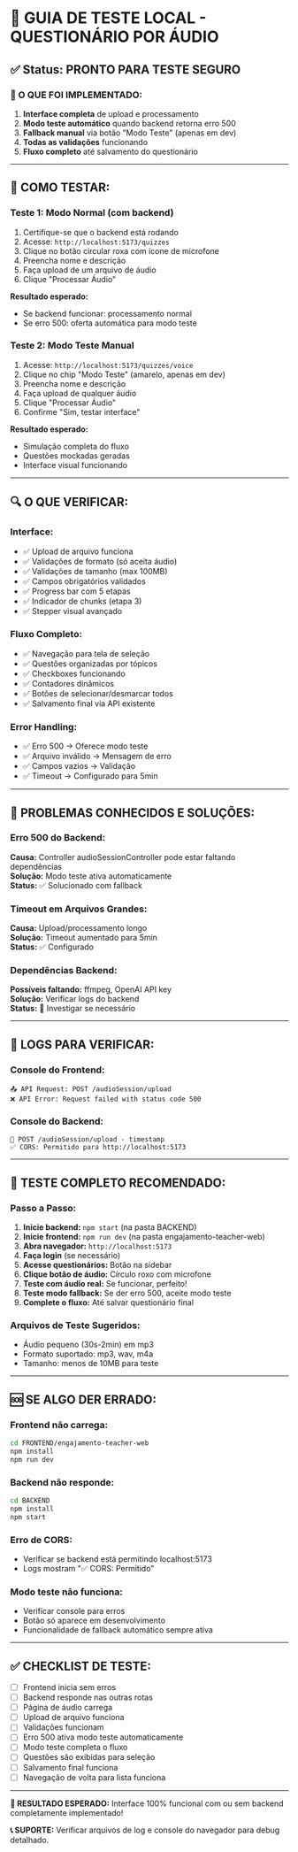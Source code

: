 # 🧪 GUIA DE TESTE LOCAL - QUESTIONÁRIO POR ÁUDIO

## ✅ Status: PRONTO PARA TESTE SEGURO

### 🎯 O QUE FOI IMPLEMENTADO:

1. **Interface completa** de upload e processamento
2. **Modo teste automático** quando backend retorna erro 500
3. **Fallback manual** via botão "Modo Teste" (apenas em dev)
4. **Todas as validações** funcionando
5. **Fluxo completo** até salvamento do questionário

---

## 🚀 COMO TESTAR:

### **Teste 1: Modo Normal (com backend)**

1. Certifique-se que o backend está rodando
2. Acesse: `http://localhost:5173/quizzes`
3. Clique no botão circular roxa com ícone de microfone
4. Preencha nome e descrição
5. Faça upload de um arquivo de áudio
6. Clique "Processar Áudio"

**Resultado esperado:**
- Se backend funcionar: processamento normal
- Se erro 500: oferta automática para modo teste

### **Teste 2: Modo Teste Manual**

1. Acesse: `http://localhost:5173/quizzes/voice`
2. Clique no chip "Modo Teste" (amarelo, apenas em dev)
3. Preencha nome e descrição  
4. Faça upload de qualquer áudio
5. Clique "Processar Áudio"
6. Confirme "Sim, testar interface"

**Resultado esperado:**
- Simulação completa do fluxo
- Questões mockadas geradas
- Interface visual funcionando

---

## 🔍 O QUE VERIFICAR:

### **Interface:**
- ✅ Upload de arquivo funciona
- ✅ Validações de formato (só aceita áudio)
- ✅ Validações de tamanho (max 100MB)
- ✅ Campos obrigatórios validados
- ✅ Progress bar com 5 etapas
- ✅ Indicador de chunks (etapa 3)
- ✅ Stepper visual avançado

### **Fluxo Completo:**
- ✅ Navegação para tela de seleção
- ✅ Questões organizadas por tópicos
- ✅ Checkboxes funcionando
- ✅ Contadores dinâmicos
- ✅ Botões de selecionar/desmarcar todos
- ✅ Salvamento final via API existente

### **Error Handling:**
- ✅ Erro 500 → Oferece modo teste
- ✅ Arquivo inválido → Mensagem de erro
- ✅ Campos vazios → Validação
- ✅ Timeout → Configurado para 5min

---

## 🐛 PROBLEMAS CONHECIDOS E SOLUÇÕES:

### **Erro 500 do Backend:**
**Causa:** Controller audioSessionController pode estar faltando dependências  
**Solução:** Modo teste ativa automaticamente  
**Status:** ✅ Solucionado com fallback

### **Timeout em Arquivos Grandes:**
**Causa:** Upload/processamento longo  
**Solução:** Timeout aumentado para 5min  
**Status:** ✅ Configurado

### **Dependências Backend:**
**Possíveis faltando:** ffmpeg, OpenAI API key  
**Solução:** Verificar logs do backend  
**Status:** 🔧 Investigar se necessário

---

## 📝 LOGS PARA VERIFICAR:

### **Console do Frontend:**
```
📤 API Request: POST /audioSession/upload
❌ API Error: Request failed with status code 500
```

### **Console do Backend:**
```
📡 POST /audioSession/upload - timestamp
✅ CORS: Permitido para http://localhost:5173
```

---

## 🎯 TESTE COMPLETO RECOMENDADO:

### **Passo a Passo:**

1. **Inicie backend:** `npm start` (na pasta BACKEND)
2. **Inicie frontend:** `npm run dev` (na pasta engajamento-teacher-web)
3. **Abra navegador:** `http://localhost:5173`
4. **Faça login** (se necessário)
5. **Acesse questionários:** Botão na sidebar
6. **Clique botão de áudio:** Círculo roxo com microfone
7. **Teste com áudio real:** Se funcionar, perfeito!
8. **Teste modo fallback:** Se der erro 500, aceite modo teste
9. **Complete o fluxo:** Até salvar questionário final

### **Arquivos de Teste Sugeridos:**
- Áudio pequeno (30s-2min) em mp3
- Formato suportado: mp3, wav, m4a
- Tamanho: menos de 10MB para teste

---

## 🆘 SE ALGO DER ERRADO:

### **Frontend não carrega:**
```bash
cd FRONTEND/engajamento-teacher-web
npm install
npm run dev
```

### **Backend não responde:**
```bash
cd BACKEND
npm install
npm start
```

### **Erro de CORS:**
- Verificar se backend está permitindo localhost:5173
- Logs mostram "✅ CORS: Permitido"

### **Modo teste não funciona:**
- Verificar console para erros
- Botão só aparece em desenvolvimento
- Funcionalidade de fallback automático sempre ativa

---

## ✅ CHECKLIST DE TESTE:

- [ ] Frontend inicia sem erros
- [ ] Backend responde nas outras rotas
- [ ] Página de áudio carrega
- [ ] Upload de arquivo funciona
- [ ] Validações funcionam
- [ ] Erro 500 ativa modo teste automaticamente
- [ ] Modo teste completa o fluxo
- [ ] Questões são exibidas para seleção
- [ ] Salvamento final funciona
- [ ] Navegação de volta para lista funciona

---

**🎉 RESULTADO ESPERADO:**
Interface 100% funcional com ou sem backend completamente implementado!

**📞 SUPORTE:**
Verificar arquivos de log e console do navegador para debug detalhado.
